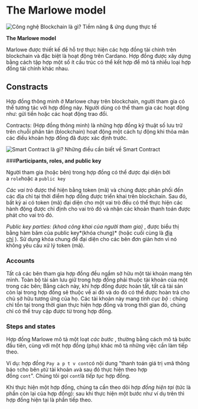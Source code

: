 The Marlowe model
======================

![Công nghệ Blockchain là gì? Tiềm năng & ứng dụng thực tế](https://topdev.vn/blog/wp-content/uploads/2023/02/cong-nghe-blockchain-scaled.jpg)

**The Marlowe model**

Marlowe được thiết kế để hỗ trợ thực hiện các hợp đồng tài chính trên blockchain và đặc biệt là hoạt động trên Cardano. Hợp đồng được xây dựng bằng cách tập hợp một số ít cấu trúc có thể kết hợp để mô tả nhiều loại hợp đồng tài chính khác nhau.

## **Constracts**

Hợp đồng thông minh ở Marlowe chạy trên blockchain, người tham gia có thể tương tác với hợp đồng này. Người dùng có thể tham gia các hoạt động như: gửi tiền hoặc các hoạt động trao đổi.

Contracts: (Hợp đồng thông minh) là những hợp đồng kỹ thuật số lưu trữ trên chuỗi phân tán (blockchain) hoạt động một cách tự động khi thỏa mãn các điều khoản hợp đồng đã được xác định trước.

![Smart Contract là gì? Những điều cần biết về Smart Contract](https://statics.cdn.200lab.io/2022/05/smart-contract-la-gi-1633686064389.jpg)


###**Participants, roles, and public key**

Người tham gia (hoặc bên) trong hợp đồng có thể được đại diện bởi a `role`hoặc a `public key`

*Các vai trò* được thể hiện bằng token (mã) và chúng được phân phối đến các địa chỉ tại thời điểm hợp đồng được triển khai trên blockchain. Sau đó, bất kỳ ai có token (mã) đại diện cho một vai trò đều có thể thực hiện các hành động được chỉ định cho vai trò đó và nhận các khoản thanh toán được phát cho vai trò đó.

**Public key* parties: (khoá công khai của người tham gia)* , được biểu thị bằng hàm băm của public key*(khóa chung)* (hoặc cuối cùng là [địa chỉ](https://docs.cardano.org/learn/cardano-addresses) ). Sử dụng khóa chung để đại diện cho các bên đơn giản hơn vì nó không yêu cầu xử lý token (mã).

### Accounts

Tất cả các bên tham gia hợp đồng đều ngầm sở hữu một tài khoản mang tên mình. Toàn bộ tài sản lưu giữ trong hợp đồng phải thuộc tài khoản của một trong các bên; Bằng cách này, khi hợp đồng được hoàn tất, tất cả tài sản còn lại trong hợp đồng sẽ thuộc về ai đó và do đó có thể được hoàn trả cho chủ sở hữu tương ứng của họ. Các tài khoản này mang *tính cục bộ* : chúng chỉ tồn tại trong thời gian thực hiện hợp đồng và trong thời gian đó, chúng chỉ có thể truy cập được từ trong hợp đồng.

### Steps and states

Hợp đồng Marlowe mô tả một loạt *các bước* , thường bằng cách mô tả bước đầu tiên, cùng với một hợp đồng (phụ) khác mô tả những việc cần làm tiếp theo.

Ví dụ: hợp đồng `Pay a p t v cont`có nội dung "thanh toán giá trị `v`mã thông báo `t`cho bên `p`từ tài khoản `a`và sau đó thực hiện theo hợp đồng `cont`". Chúng tôi gọi `cont`là *tiếp tục* hợp đồng.

Khi thực hiện một hợp đồng, chúng ta cần theo dõi hợp *đồng hiện tại* (tức là phần còn lại của hợp đồng): sau khi thực hiện một bước như ví dụ trên thì hợp đồng hiện tại là phần tiếp theo.



